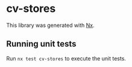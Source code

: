 # cv-stores

This library was generated with [Nx](https://nx.dev).

## Running unit tests

Run `nx test cv-stores` to execute the unit tests.
